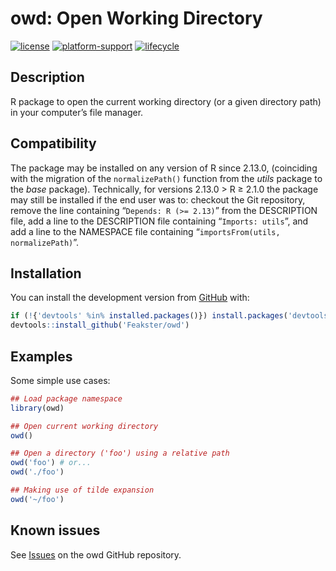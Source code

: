 # owd: Open Working Directory

<!-- Badges -->
[![license](https://img.shields.io/badge/license-MIT-blue)](https://choosealicense.com/licenses/mit/)
[![platform-support](https://img.shields.io/badge/R-%3E%3D2.13.0-blue)](https://www.r-project.org/)
[![lifecycle](https://img.shields.io/badge/lifecycle-stable-brightgreen.svg)](https://www.tidyverse.org/lifecycle/#stable)
<!--[![CRANstatus](https://www.r-pkg.org/badges/version/owd)](https://cran.r-project.org/package=owd)-->
<!--[![CRANdownloads](https://cranlogs.r-pkg.org/badges/grand-total/owd)](https://cran.r-project.org/package=owd)-->

## Description

R package to open the current working directory (or a given directory path) in your computer&rsquo;s file manager.

## Compatibility

The package may be installed on any version of R since 2.13.0, (coinciding with the migration of the `normalizePath()` function from the _utils_ package to the _base_ package). Technically, for versions 2.13.0 > R &ge; 2.1.0 the package may still be installed if the end user was to: checkout the Git repository, remove the line containing &ldquo;`Depends: R (>= 2.13)`&rdquo; from the DESCRIPTION file, add a line to the DESCRIPTION file containing &ldquo;`Imports: utils`&rdquo;, and add a line to the NAMESPACE file containing &ldquo;`importsFrom(utils, normalizePath)`&rdquo;.

## Installation

You can install the development version from [GitHub](https://github.com/Feakster/owd) with:

```R
if (!{'devtools' %in% installed.packages()}) install.packages('devtools')
devtools::install_github('Feakster/owd')
```

## Examples

Some simple use cases:

```R
## Load package namespace
library(owd)

## Open current working directory
owd()

## Open a directory ('foo') using a relative path
owd('foo') # or...
owd('./foo')

## Making use of tilde expansion
owd('~/foo')
```

## Known issues

See [Issues](https://github.com/Feakster/owd/issues) on the owd GitHub repository.

